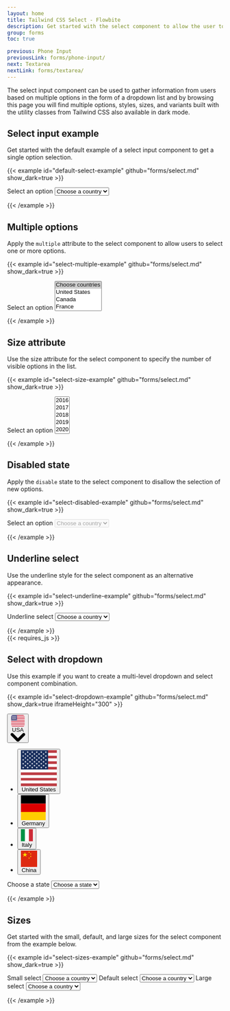 ```yaml
---
layout: home
title: Tailwind CSS Select - Flowbite
description: Get started with the select component to allow the user to choose from one or more options from a dropdown list based on multiple styles, sizes, and variants
group: forms
toc: true

previous: Phone Input
previousLink: forms/phone-input/
next: Textarea
nextLink: forms/textarea/
---
```


The select input component can be used to gather information from users based on multiple options in the form of a dropdown list and by browsing this page you will find multiple options, styles, sizes, and variants built with the utility classes from Tailwind CSS also available in dark mode.

## Select input example

Get started with the default example of a select input component to get a single option selection.

{{< example id="default-select-example" github="forms/select.md" show_dark=true >}}
<form class="max-w-sm mx-auto">
  <label for="countries" class="block mb-2 text-sm font-medium text-gray-900 dark:text-white">Select an option</label>
  <select id="countries" class="bg-gray-50 border border-gray-300 text-gray-900 text-sm rounded-lg focus:ring-blue-500 focus:border-blue-500 block w-full p-2.5 dark:bg-gray-700 dark:border-gray-600 dark:placeholder-gray-400 dark:text-white dark:focus:ring-blue-500 dark:focus:border-blue-500">
    <option selected>Choose a country</option>
    <option value="US">United States</option>
    <option value="CA">Canada</option>
    <option value="FR">France</option>
    <option value="DE">Germany</option>
  </select>
</form>
{{< /example >}}

## Multiple options

Apply the `multiple` attribute to the select component to allow users to select one or more options.

{{< example id="select-multiple-example" github="forms/select.md" show_dark=true >}}
<form class="max-w-sm mx-auto">
  <label for="countries_multiple" class="block mb-2 text-sm font-medium text-gray-900 dark:text-white">Select an option</label>
  <select multiple id="countries_multiple" class="bg-gray-50 border border-gray-300 text-gray-900 text-sm rounded-lg focus:ring-blue-500 focus:border-blue-500 block w-full p-2.5 dark:bg-gray-700 dark:border-gray-600 dark:placeholder-gray-400 dark:text-white dark:focus:ring-blue-500 dark:focus:border-blue-500">
    <option selected>Choose countries</option>
    <option value="US">United States</option>
    <option value="CA">Canada</option>
    <option value="FR">France</option>
    <option value="DE">Germany</option>
  </select>
</form>
{{< /example >}}

## Size attribute

Use the size attribute for the select component to specify the number of visible options in the list.

{{< example id="select-size-example" github="forms/select.md" show_dark=true >}}
<form class="max-w-sm mx-auto">
  <label for="years" class="block mb-2 text-sm font-medium text-gray-900 dark:text-white">Select an option</label>
  <select id="years" size="5" class="bg-gray-50 border border-gray-300 text-gray-900 text-sm rounded-lg focus:ring-blue-500 focus:border-blue-500 block w-full p-2.5 dark:bg-gray-700 dark:border-gray-600 dark:placeholder-gray-400 dark:text-white dark:focus:ring-blue-500 dark:focus:border-blue-500">
    <option>2016</option>
    <option>2017</option>
    <option>2018</option>
    <option>2019</option>
    <option>2020</option>
    <option>2021</option>
    <option>2022</option>
  </select>
</form>
{{< /example >}}

## Disabled state

Apply the `disable` state to the select component to disallow the selection of new options.

{{< example id="select-disabled-example" github="forms/select.md" show_dark=true >}}
<form class="max-w-sm mx-auto">
  <label for="countries_disabled" class="block mb-2 text-sm font-medium text-gray-900 dark:text-white">Select an option</label>
  <select disabled id="countries_disabled" class="bg-gray-50 border border-gray-300 text-gray-900 text-sm rounded-lg focus:ring-blue-500 focus:border-blue-500 block w-full p-2.5 dark:bg-gray-700 dark:border-gray-600 dark:placeholder-gray-400 dark:text-white dark:focus:ring-blue-500 dark:focus:border-blue-500">
    <option selected>Choose a country</option>
    <option value="US">United States</option>
    <option value="CA">Canada</option>
    <option value="FR">France</option>
    <option value="DE">Germany</option>
  </select>
</form>
{{< /example >}}

## Underline select

Use the underline style for the select component as an alternative appearance.

{{< example id="select-underline-example" github="forms/select.md" show_dark=true >}}
<form class="max-w-sm mx-auto">
  <label for="underline_select" class="sr-only">Underline select</label>
  <select id="underline_select" class="block py-2.5 px-0 w-full text-sm text-gray-500 bg-transparent border-0 border-b-2 border-gray-200 appearance-none dark:text-gray-400 dark:border-gray-700 focus:outline-none focus:ring-0 focus:border-gray-200 peer">
      <option selected>Choose a country</option>
      <option value="US">United States</option>
      <option value="CA">Canada</option>
      <option value="FR">France</option>
      <option value="DE">Germany</option>
  </select>
</form>
{{< /example >}}

<div class="mt-8 -mb-5">
  {{< requires_js >}}
</div>

## Select with dropdown

Use this example if you want to create a multi-level dropdown and select component combination.

{{< example id="select-dropdown-example" github="forms/select.md" show_dark=true iframeHeight="300" >}}
<form class="max-w-sm mx-auto">
  <div class="flex">
      <button id="states-button" data-dropdown-toggle="dropdown-states" class="flex-shrink-0 z-10 inline-flex items-center py-2.5 px-4 text-sm font-medium text-center text-gray-500 bg-gray-100 border border-gray-300 rounded-s-lg hover:bg-gray-200 focus:ring-4 focus:outline-none focus:ring-gray-100 dark:bg-gray-700 dark:hover:bg-gray-600 dark:focus:ring-gray-700 dark:text-white dark:border-gray-600" type="button">
          <svg aria-hidden="true" class="h-3 me-2" viewBox="0 0 15 12" fill="none" xmlns="http://www.w3.org/2000/svg"><rect x="0.5" width="14" height="12" rx="2" fill="white"/><mask id="mask0_12694_49953" style="mask-type:alpha" maskUnits="userSpaceOnUse" x="0" y="0" width="15" height="12"><rect x="0.5" width="14" height="12" rx="2" fill="white"/></mask><g mask="url(#mask0_12694_49953)"><path fill-rule="evenodd" clip-rule="evenodd" d="M14.5 0H0.5V0.8H14.5V0ZM14.5 1.6H0.5V2.4H14.5V1.6ZM0.5 3.2H14.5V4H0.5V3.2ZM14.5 4.8H0.5V5.6H14.5V4.8ZM0.5 6.4H14.5V7.2H0.5V6.4ZM14.5 8H0.5V8.8H14.5V8ZM0.5 9.6H14.5V10.4H0.5V9.6ZM14.5 11.2H0.5V12H14.5V11.2Z" fill="#D02F44"/><rect x="0.5" width="6" height="5.6" fill="#46467F"/><g filter="url(#filter0_d_12694_49953)"><path fill-rule="evenodd" clip-rule="evenodd" d="M1.83317 1.20005C1.83317 1.42096 1.68393 1.60005 1.49984 1.60005C1.31574 1.60005 1.1665 1.42096 1.1665 1.20005C1.1665 0.979135 1.31574 0.800049 1.49984 0.800049C1.68393 0.800049 1.83317 0.979135 1.83317 1.20005ZM3.1665 1.20005C3.1665 1.42096 3.01727 1.60005 2.83317 1.60005C2.64908 1.60005 2.49984 1.42096 2.49984 1.20005C2.49984 0.979135 2.64908 0.800049 2.83317 0.800049C3.01727 0.800049 3.1665 0.979135 3.1665 1.20005ZM4.1665 1.60005C4.3506 1.60005 4.49984 1.42096 4.49984 1.20005C4.49984 0.979135 4.3506 0.800049 4.1665 0.800049C3.98241 0.800049 3.83317 0.979135 3.83317 1.20005C3.83317 1.42096 3.98241 1.60005 4.1665 1.60005ZM5.83317 1.20005C5.83317 1.42096 5.68393 1.60005 5.49984 1.60005C5.31574 1.60005 5.1665 1.42096 5.1665 1.20005C5.1665 0.979135 5.31574 0.800049 5.49984 0.800049C5.68393 0.800049 5.83317 0.979135 5.83317 1.20005ZM2.1665 2.40005C2.3506 2.40005 2.49984 2.22096 2.49984 2.00005C2.49984 1.77913 2.3506 1.60005 2.1665 1.60005C1.98241 1.60005 1.83317 1.77913 1.83317 2.00005C1.83317 2.22096 1.98241 2.40005 2.1665 2.40005ZM3.83317 2.00005C3.83317 2.22096 3.68393 2.40005 3.49984 2.40005C3.31574 2.40005 3.1665 2.22096 3.1665 2.00005C3.1665 1.77913 3.31574 1.60005 3.49984 1.60005C3.68393 1.60005 3.83317 1.77913 3.83317 2.00005ZM4.83317 2.40005C5.01726 2.40005 5.1665 2.22096 5.1665 2.00005C5.1665 1.77913 5.01726 1.60005 4.83317 1.60005C4.64908 1.60005 4.49984 1.77913 4.49984 2.00005C4.49984 2.22096 4.64908 2.40005 4.83317 2.40005ZM5.83317 2.80005C5.83317 3.02096 5.68393 3.20005 5.49984 3.20005C5.31574 3.20005 5.1665 3.02096 5.1665 2.80005C5.1665 2.57914 5.31574 2.40005 5.49984 2.40005C5.68393 2.40005 5.83317 2.57914 5.83317 2.80005ZM4.1665 3.20005C4.3506 3.20005 4.49984 3.02096 4.49984 2.80005C4.49984 2.57914 4.3506 2.40005 4.1665 2.40005C3.98241 2.40005 3.83317 2.57914 3.83317 2.80005C3.83317 3.02096 3.98241 3.20005 4.1665 3.20005ZM3.1665 2.80005C3.1665 3.02096 3.01727 3.20005 2.83317 3.20005C2.64908 3.20005 2.49984 3.02096 2.49984 2.80005C2.49984 2.57914 2.64908 2.40005 2.83317 2.40005C3.01727 2.40005 3.1665 2.57914 3.1665 2.80005ZM1.49984 3.20005C1.68393 3.20005 1.83317 3.02096 1.83317 2.80005C1.83317 2.57914 1.68393 2.40005 1.49984 2.40005C1.31574 2.40005 1.1665 2.57914 1.1665 2.80005C1.1665 3.02096 1.31574 3.20005 1.49984 3.20005ZM2.49984 3.60005C2.49984 3.82096 2.3506 4.00005 2.1665 4.00005C1.98241 4.00005 1.83317 3.82096 1.83317 3.60005C1.83317 3.37913 1.98241 3.20005 2.1665 3.20005C2.3506 3.20005 2.49984 3.37913 2.49984 3.60005ZM3.49984 4.00005C3.68393 4.00005 3.83317 3.82096 3.83317 3.60005C3.83317 3.37913 3.68393 3.20005 3.49984 3.20005C3.31574 3.20005 3.1665 3.37913 3.1665 3.60005C3.1665 3.82096 3.31574 4.00005 3.49984 4.00005ZM5.1665 3.60005C5.1665 3.82096 5.01726 4.00005 4.83317 4.00005C4.64908 4.00005 4.49984 3.82096 4.49984 3.60005C4.49984 3.37913 4.64908 3.20005 4.83317 3.20005C5.01726 3.20005 5.1665 3.37913 5.1665 3.60005ZM5.49984 4.80005C5.68393 4.80005 5.83317 4.62096 5.83317 4.40005C5.83317 4.17913 5.68393 4.00005 5.49984 4.00005C5.31574 4.00005 5.1665 4.17913 5.1665 4.40005C5.1665 4.62096 5.31574 4.80005 5.49984 4.80005ZM4.49984 4.40005C4.49984 4.62096 4.3506 4.80005 4.1665 4.80005C3.98241 4.80005 3.83317 4.62096 3.83317 4.40005C3.83317 4.17913 3.98241 4.00005 4.1665 4.00005C4.3506 4.00005 4.49984 4.17913 4.49984 4.40005ZM2.83317 4.80005C3.01727 4.80005 3.1665 4.62096 3.1665 4.40005C3.1665 4.17913 3.01727 4.00005 2.83317 4.00005C2.64908 4.00005 2.49984 4.17913 2.49984 4.40005C2.49984 4.62096 2.64908 4.80005 2.83317 4.80005ZM1.83317 4.40005C1.83317 4.62096 1.68393 4.80005 1.49984 4.80005C1.31574 4.80005 1.1665 4.62096 1.1665 4.40005C1.1665 4.17913 1.31574 4.00005 1.49984 4.00005C1.68393 4.00005 1.83317 4.17913 1.83317 4.40005Z" fill="url(#paint0_linear_12694_49953)"/></g></g><defs><filter id="filter0_d_12694_49953" x="1.1665" y="0.800049" width="4.6665" height="5" filterUnits="userSpaceOnUse" color-interpolation-filters="sRGB"><feFlood flood-opacity="0" result="BackgroundImageFix"/><feColorMatrix in="SourceAlpha" type="matrix" values="0 0 0 0 0 0 0 0 0 0 0 0 0 0 0 0 0 0 127 0" result="hardAlpha"/><feOffset dy="1"/><feColorMatrix type="matrix" values="0 0 0 0 0 0 0 0 0 0 0 0 0 0 0 0 0 0 0.06 0"/><feBlend mode="normal" in2="BackgroundImageFix" result="effect1_dropShadow_12694_49953"/><feBlend mode="normal" in="SourceGraphic" in2="effect1_dropShadow_12694_49953" result="shape"/></filter><linearGradient id="paint0_linear_12694_49953" x1="1.1665" y1="0.800049" x2="1.1665" y2="4.80005" gradientUnits="userSpaceOnUse"><stop stop-color="white"/><stop offset="1" stop-color="#F0F0F0"/></linearGradient></defs></svg>
          USA <svg class="w-2.5 h-2.5 ms-2.5" aria-hidden="true" xmlns="http://www.w3.org/2000/svg" fill="none" viewBox="0 0 10 6">
      <path stroke="currentColor" stroke-linecap="round" stroke-linejoin="round" stroke-width="2" d="m1 1 4 4 4-4"/>
    </svg>
      </button>
      <div id="dropdown-states" class="z-10 hidden bg-white divide-y divide-gray-100 rounded-lg shadow-sm w-44 dark:bg-gray-700">
          <ul class="py-2 text-sm text-gray-700 dark:text-gray-200" aria-labelledby="states-button">
              <li>
                  <button type="button" class="inline-flex w-full px-4 py-2 text-sm text-gray-700 hover:bg-gray-100 dark:text-gray-400 dark:hover:bg-gray-600 dark:hover:text-white">
                      <div class="inline-flex items-center">
                          <svg aria-hidden="true" class="h-3.5 w-3.5 rounded-full me-2" xmlns="http://www.w3.org/2000/svg" id="flag-icon-css-us" viewBox="0 0 512 512"><g fill-rule="evenodd"><g stroke-width="1pt"><path fill="#bd3d44" d="M0 0h247v10H0zm0 20h247v10H0zm0 20h247v10H0zm0 20h247v10H0zm0 20h247v10H0zm0 20h247v10H0zm0 20h247v10H0z" transform="scale(3.9385)"/><path fill="#fff" d="M0 10h247v10H0zm0 20h247v10H0zm0 20h247v10H0zm0 20h247v10H0zm0 20h247v10H0zm0 20h247v10H0z" transform="scale(3.9385)"/></g><path fill="#192f5d" d="M0 0h98.8v70H0z" transform="scale(3.9385)"/><path fill="#fff" d="M8.2 3l1 2.8H12L9.7 7.5l.9 2.7-2.4-1.7L6 10.2l.9-2.7-2.4-1.7h3zm16.5 0l.9 2.8h2.9l-2.4 1.7 1 2.7-2.4-1.7-2.4 1.7 1-2.7-2.4-1.7h2.9zm16.5 0l.9 2.8H45l-2.4 1.7 1 2.7-2.4-1.7-2.4 1.7 1-2.7-2.4-1.7h2.9zm16.4 0l1 2.8h2.8l-2.3 1.7.9 2.7-2.4-1.7-2.3 1.7.9-2.7-2.4-1.7h3zm16.5 0l.9 2.8h2.9l-2.4 1.7 1 2.7L74 8.5l-2.3 1.7.9-2.7-2.4-1.7h2.9zm16.5 0l.9 2.8h2.9L92 7.5l1 2.7-2.4-1.7-2.4 1.7 1-2.7-2.4-1.7h2.9zm-74.1 7l.9 2.8h2.9l-2.4 1.7 1 2.7-2.4-1.7-2.4 1.7 1-2.7-2.4-1.7h2.9zm16.4 0l1 2.8h2.8l-2.3 1.7.9 2.7-2.4-1.7-2.3 1.7.9-2.7-2.4-1.7h3zm16.5 0l.9 2.8h2.9l-2.4 1.7 1 2.7-2.4-1.7-2.4 1.7 1-2.7-2.4-1.7h2.9zm16.5 0l.9 2.8h2.9l-2.4 1.7 1 2.7-2.4-1.7-2.4 1.7 1-2.7-2.4-1.7H65zm16.4 0l1 2.8H86l-2.3 1.7.9 2.7-2.4-1.7-2.3 1.7.9-2.7-2.4-1.7h3zm-74 7l.8 2.8h3l-2.4 1.7.9 2.7-2.4-1.7L6 24.2l.9-2.7-2.4-1.7h3zm16.4 0l.9 2.8h2.9l-2.3 1.7.9 2.7-2.4-1.7-2.3 1.7.9-2.7-2.4-1.7h2.9zm16.5 0l.9 2.8H45l-2.4 1.7 1 2.7-2.4-1.7-2.4 1.7 1-2.7-2.4-1.7h2.9zm16.4 0l1 2.8h2.8l-2.3 1.7.9 2.7-2.4-1.7-2.3 1.7.9-2.7-2.4-1.7h3zm16.5 0l.9 2.8h2.9l-2.3 1.7.9 2.7-2.4-1.7-2.3 1.7.9-2.7-2.4-1.7h2.9zm16.5 0l.9 2.8h2.9L92 21.5l1 2.7-2.4-1.7-2.4 1.7 1-2.7-2.4-1.7h2.9zm-74.1 7l.9 2.8h2.9l-2.4 1.7 1 2.7-2.4-1.7-2.4 1.7 1-2.7-2.4-1.7h2.9zm16.4 0l1 2.8h2.8l-2.3 1.7.9 2.7-2.4-1.7-2.3 1.7.9-2.7-2.4-1.7h3zm16.5 0l.9 2.8h2.9l-2.3 1.7.9 2.7-2.4-1.7-2.3 1.7.9-2.7-2.4-1.7h2.9zm16.5 0l.9 2.8h2.9l-2.4 1.7 1 2.7-2.4-1.7-2.4 1.7 1-2.7-2.4-1.7H65zm16.4 0l1 2.8H86l-2.3 1.7.9 2.7-2.4-1.7-2.3 1.7.9-2.7-2.4-1.7h3zm-74 7l.8 2.8h3l-2.4 1.7.9 2.7-2.4-1.7L6 38.2l.9-2.7-2.4-1.7h3zm16.4 0l.9 2.8h2.9l-2.3 1.7.9 2.7-2.4-1.7-2.3 1.7.9-2.7-2.4-1.7h2.9zm16.5 0l.9 2.8H45l-2.4 1.7 1 2.7-2.4-1.7-2.4 1.7 1-2.7-2.4-1.7h2.9zm16.4 0l1 2.8h2.8l-2.3 1.7.9 2.7-2.4-1.7-2.3 1.7.9-2.7-2.4-1.7h3zm16.5 0l.9 2.8h2.9l-2.3 1.7.9 2.7-2.4-1.7-2.3 1.7.9-2.7-2.4-1.7h2.9zm16.5 0l.9 2.8h2.9L92 35.5l1 2.7-2.4-1.7-2.4 1.7 1-2.7-2.4-1.7h2.9zm-74.1 7l.9 2.8h2.9l-2.4 1.7 1 2.7-2.4-1.7-2.4 1.7 1-2.7-2.4-1.7h2.9zm16.4 0l1 2.8h2.8l-2.3 1.7.9 2.7-2.4-1.7-2.3 1.7.9-2.7-2.4-1.7h3zm16.5 0l.9 2.8h2.9l-2.3 1.7.9 2.7-2.4-1.7-2.3 1.7.9-2.7-2.4-1.7h2.9zm16.5 0l.9 2.8h2.9l-2.4 1.7 1 2.7-2.4-1.7-2.4 1.7 1-2.7-2.4-1.7H65zm16.4 0l1 2.8H86l-2.3 1.7.9 2.7-2.4-1.7-2.3 1.7.9-2.7-2.4-1.7h3zm-74 7l.8 2.8h3l-2.4 1.7.9 2.7-2.4-1.7L6 52.2l.9-2.7-2.4-1.7h3zm16.4 0l.9 2.8h2.9l-2.3 1.7.9 2.7-2.4-1.7-2.3 1.7.9-2.7-2.4-1.7h2.9zm16.5 0l.9 2.8H45l-2.4 1.7 1 2.7-2.4-1.7-2.4 1.7 1-2.7-2.4-1.7h2.9zm16.4 0l1 2.8h2.8l-2.3 1.7.9 2.7-2.4-1.7-2.3 1.7.9-2.7-2.4-1.7h3zm16.5 0l.9 2.8h2.9l-2.3 1.7.9 2.7-2.4-1.7-2.3 1.7.9-2.7-2.4-1.7h2.9zm16.5 0l.9 2.8h2.9L92 49.5l1 2.7-2.4-1.7-2.4 1.7 1-2.7-2.4-1.7h2.9zm-74.1 7l.9 2.8h2.9l-2.4 1.7 1 2.7-2.4-1.7-2.4 1.7 1-2.7-2.4-1.7h2.9zm16.4 0l1 2.8h2.8l-2.3 1.7.9 2.7-2.4-1.7-2.3 1.7.9-2.7-2.4-1.7h3zm16.5 0l.9 2.8h2.9l-2.3 1.7.9 2.7-2.4-1.7-2.3 1.7.9-2.7-2.4-1.7h2.9zm16.5 0l.9 2.8h2.9l-2.4 1.7 1 2.7-2.4-1.7-2.4 1.7 1-2.7-2.4-1.7H65zm16.4 0l1 2.8H86l-2.3 1.7.9 2.7-2.4-1.7-2.3 1.7.9-2.7-2.4-1.7h3zm-74 7l.8 2.8h3l-2.4 1.7.9 2.7-2.4-1.7L6 66.2l.9-2.7-2.4-1.7h3zm16.4 0l.9 2.8h2.9l-2.3 1.7.9 2.7-2.4-1.7-2.3 1.7.9-2.7-2.4-1.7h2.9zm16.5 0l.9 2.8H45l-2.4 1.7 1 2.7-2.4-1.7-2.4 1.7 1-2.7-2.4-1.7h2.9zm16.4 0l1 2.8h2.8l-2.3 1.7.9 2.7-2.4-1.7-2.3 1.7.9-2.7-2.4-1.7h3zm16.5 0l.9 2.8h2.9l-2.3 1.7.9 2.7-2.4-1.7-2.3 1.7.9-2.7-2.4-1.7h2.9zm16.5 0l.9 2.8h2.9L92 63.5l1 2.7-2.4-1.7-2.4 1.7 1-2.7-2.4-1.7h2.9z" transform="scale(3.9385)"/></g></svg>              
                          United States
                      </div>
                  </button>
              </li>
              <li>
                  <button type="button" class="inline-flex w-full px-4 py-2 text-sm text-gray-700 hover:bg-gray-100 dark:text-gray-400 dark:hover:bg-gray-600 dark:hover:text-white">
                      <div class="inline-flex items-center">
                          <svg aria-hidden="true" class="h-3.5 w-3.5 rounded-full me-2" xmlns="http://www.w3.org/2000/svg" id="flag-icon-css-de" viewBox="0 0 512 512"><path fill="#ffce00" d="M0 341.3h512V512H0z"/><path d="M0 0h512v170.7H0z"/><path fill="#d00" d="M0 170.7h512v170.6H0z"/></svg>
                          Germany
                      </div>
                  </button>
              </li>
              <li>
                  <button type="button" class="inline-flex w-full px-4 py-2 text-sm text-gray-700 hover:bg-gray-100 dark:text-gray-400 dark:hover:bg-gray-600 dark:hover:text-white">
                      <div class="inline-flex items-center">
                          <svg aria-hidden="true" class="h-3.5 w-3.5 rounded-full me-2" xmlns="http://www.w3.org/2000/svg" id="flag-icon-css-it" viewBox="0 0 512 512"><g fill-rule="evenodd" stroke-width="1pt"><path fill="#fff" d="M0 0h512v512H0z"/><path fill="#009246" d="M0 0h170.7v512H0z"/><path fill="#ce2b37" d="M341.3 0H512v512H341.3z"/></g></svg>              
                          Italy
                      </div>
                  </button>
              </li>
              <li>
                  <button type="button" class="inline-flex w-full px-4 py-2 text-sm text-gray-700 hover:bg-gray-100 dark:text-gray-400 dark:hover:bg-gray-600 dark:hover:text-white">
                      <div class="inline-flex items-center">
                          <svg aria-hidden="true" class="h-3.5 w-3.5 rounded-full me-2" xmlns="http://www.w3.org/2000/svg" xmlns:xlink="http://www.w3.org/1999/xlink" id="flag-icon-css-cn" viewBox="0 0 512 512"><defs><path id="a" fill="#ffde00" d="M1-.3L-.7.8 0-1 .6.8-1-.3z"/></defs><path fill="#de2910" d="M0 0h512v512H0z"/><use width="30" height="20" transform="matrix(76.8 0 0 76.8 128 128)" xlink:href="#a"/><use width="30" height="20" transform="rotate(-121 142.6 -47) scale(25.5827)" xlink:href="#a"/><use width="30" height="20" transform="rotate(-98.1 198 -82) scale(25.6)" xlink:href="#a"/><use width="30" height="20" transform="rotate(-74 272.4 -114) scale(25.6137)" xlink:href="#a"/><use width="30" height="20" transform="matrix(16 -19.968 19.968 16 256 230.4)" xlink:href="#a"/></svg>
                          China
                      </div>
                  </button>
              </li>
          </ul>
      </div>
      <label for="states" class="sr-only">Choose a state</label>
      <select id="states" class="bg-gray-50 border border-gray-300 text-gray-900 text-sm rounded-e-lg border-s-gray-100 dark:border-s-gray-700 border-s-2 focus:ring-blue-500 focus:border-blue-500 block w-full p-2.5 dark:bg-gray-700 dark:border-gray-600 dark:placeholder-gray-400 dark:text-white dark:focus:ring-blue-500 dark:focus:border-blue-500">
          <option selected>Choose a state</option>
          <option value="CA">California</option>
          <option value="TX">Texas</option>
          <option value="WH">Washinghton</option>
          <option value="FL">Florida</option>
          <option value="VG">Virginia</option>
          <option value="GE">Georgia</option>
          <option value="MI">Michigan</option>
      </select>
  </div>
</form>
{{< /example >}}

## Sizes

Get started with the small, default, and large sizes for the select component from the example below.

{{< example id="select-sizes-example" github="forms/select.md" show_dark=true >}}
<form class="max-w-sm mx-auto">
  <label for="small" class="block mb-2 text-sm font-medium text-gray-900 dark:text-white">Small select</label>
  <select id="small" class="block w-full p-2 mb-6 text-sm text-gray-900 border border-gray-300 rounded-lg bg-gray-50 focus:ring-blue-500 focus:border-blue-500 dark:bg-gray-700 dark:border-gray-600 dark:placeholder-gray-400 dark:text-white dark:focus:ring-blue-500 dark:focus:border-blue-500">
    <option selected>Choose a country</option>
    <option value="US">United States</option>
    <option value="CA">Canada</option>
    <option value="FR">France</option>
    <option value="DE">Germany</option>
  </select>
  <label for="default" class="block mb-2 text-sm font-medium text-gray-900 dark:text-white">Default select</label>
  <select id="default" class="bg-gray-50 border border-gray-300 text-gray-900 mb-6 text-sm rounded-lg focus:ring-blue-500 focus:border-blue-500 block w-full p-2.5 dark:bg-gray-700 dark:border-gray-600 dark:placeholder-gray-400 dark:text-white dark:focus:ring-blue-500 dark:focus:border-blue-500">
    <option selected>Choose a country</option>
    <option value="US">United States</option>
    <option value="CA">Canada</option>
    <option value="FR">France</option>
    <option value="DE">Germany</option>
  </select>
  <label for="large" class="block mb-2 text-base font-medium text-gray-900 dark:text-white">Large select</label>
  <select id="large" class="block w-full px-4 py-3 text-base text-gray-900 border border-gray-300 rounded-lg bg-gray-50 focus:ring-blue-500 focus:border-blue-500 dark:bg-gray-700 dark:border-gray-600 dark:placeholder-gray-400 dark:text-white dark:focus:ring-blue-500 dark:focus:border-blue-500">
    <option selected>Choose a country</option>
    <option value="US">United States</option>
    <option value="CA">Canada</option>
    <option value="FR">France</option>
    <option value="DE">Germany</option>
  </select>
</form>
{{< /example >}}